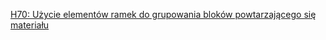 [H70: Użycie elementów ramek do grupowania bloków powtarzającego się materiału](https://www.w3.org/WAI/WCAG22/Techniques/html/H70)